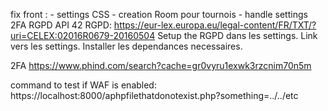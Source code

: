 fix front :
	- settings CSS
	- creation Room pour tournois
	- handle settings
2FA
RGPD
API 42
RGPD:
https://eur-lex.europa.eu/legal-content/FR/TXT/?uri=CELEX:02016R0679-20160504
Setup the RGPD dans les settings.
Link vers les settings.
Installer les dependances necessaires.



2FA
https://www.phind.com/search?cache=gr0vyru1exwk3rzcnim70n5m


command to test if WAF is enabled:
https://localhost:8000/aphpfilethatdonotexist.php?something=../../etc